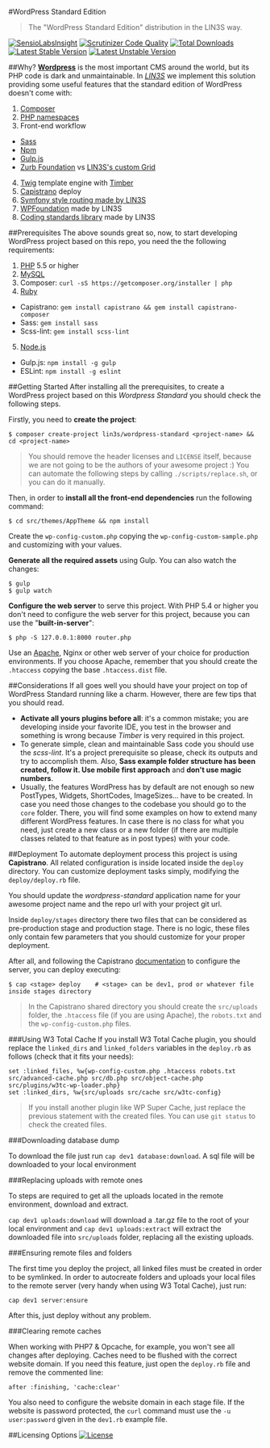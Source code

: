 #WordPress Standard Edition
> The "WordPress Standard Edition" distribution in the LIN3S way.

[![SensioLabsInsight](https://insight.sensiolabs.com/projects/b43b0be1-d2b5-44a1-8d4b-a556848129a5/mini.png)](https://insight.sensiolabs.com/projects/b43b0be1-d2b5-44a1-8d4b-a556848129a5)
[![Scrutinizer Code Quality](https://scrutinizer-ci.com/g/LIN3S/WordpressStandard/badges/quality-score.png?b=master)](https://scrutinizer-ci.com/g/LIN3S/WordpressStandard/?branch=master)
[![Total Downloads](https://poser.pugx.org/lin3s/wordpress-standard/downloads)](https://packagist.org/packages/lin3s/wordpress-standard)
&nbsp;&nbsp;&nbsp;&nbsp;
[![Latest Stable Version](https://poser.pugx.org/lin3s/wordpress-standard/v/stable.svg)](https://packagist.org/packages/lin3s/wordpress-standard)
[![Latest Unstable Version](https://poser.pugx.org/lin3s/wordpress-standard/v/unstable.svg)](https://packagist.org/packages/lin3s/wordpress-standard)

##Why?
[**Wordpress**][1] is the most important CMS around the world, but its PHP code is dark and unmaintainable. In
[*LIN3S*][2] we implement this solution providing some useful features that the standard edition of WordPress doesn't
come with:

1. [Composer][3]
2. [PHP namespaces][4]
3. Front-end workflow
 * [Sass][5]
 * [Npm][6]
 * [Gulp.js][8]
 * [Zurb Foundation][21] vs [LIN3S's custom Grid][22]
4. [Twig][9] template engine with [Timber][10]
5. [Capistrano][11] deploy
6. [Symfony style routing made by LIN3S][12]
7. [WPFoundation][13] made by LIN3S
8. [Coding standards library][14] made by LIN3S

##Prerequisites
The above sounds great so, now, to start developing WordPress project based on this repo, you need the the following
requirements:

1. [PHP][15] 5.5 or higher
2. [MySQL][16]
3. Composer: `curl -sS https://getcomposer.org/installer | php`
4. [Ruby][17]
  * Capistrano: `gem install capistrano && gem install capistrano-composer`
  * Sass: `gem install sass`
  * Scss-lint: `gem install scss-lint`
5. [Node.js][18]
  * Gulp.js: `npm install -g gulp`
  * ESLint: `npm install -g eslint`

##Getting Started
After installing all the prerequisites, to create a WordPress project based on this *Wordpress Standard* you should
check the following steps.

Firstly, you need to **create the project**:
```
$ composer create-project lin3s/wordpress-standard <project-name> && cd <project-name>
```
> You should remove the header licenses and `LICENSE` itself, because we are not going to be the authors of your
awesome project :) You can automate the following steps by calling `./scripts/replace.sh`, or you can do it manually.

Then, in order to **install all the front-end dependencies** run the following command:
```
$ cd src/themes/AppTheme && npm install
```
Create the `wp-config-custom.php` copying the `wp-config-custom-sample.php` and customizing with your values.

**Generate all the required assets** using Gulp. You can also watch the changes:
```
$ gulp
$ gulp watch
```
**Configure the web server** to serve this project. With PHP 5.4 or higher you don't need to configure the web server
for this project, because you can use the "**built-in-server**":
```
$ php -S 127.0.0.1:8000 router.php
```

Use an [Apache][20], Nginx or other web server of your choice for production environments. If you choose Apache,
remember that you should create the `.htaccess` copying the base `.htaccess.dist` file.

##Considerations
If all goes well you should have your project on top of WordPress Standard running like a charm. However, there are
few tips that you should read.

* **Activate all yours plugins before all**: it's a common mistake; you are developing inside your favorite IDE, you
test in the browser and something is wrong because *Timber* is very required in this project.
* To generate simple, clean and maintainable Sass code you should use the *scss-lint*. It's a project prerequisite so
please, check its outputs and try to accomplish them. Also, **Sass example folder structure has been created,
follow it. Use mobile first approach** and **don't use magic numbers**.
* Usually, the features WordPress has by default are not enough so new PostTypes, Widgets, ShortCodes, ImageSizes...
have to be created. In case you need those changes to the codebase you should go to the `core` folder. There, you will
find some examples on how to extend many different WordPress features. In case there is no class for what you need, just
create a new class or a new folder (if there are multiple classes related to that feature as in post types) with your
code.

##Deployment
To automate deployment process this project is using **Capistrano**. All related configuration is inside located inside the
`deploy` directory. You can customize deployment tasks simply, modifying the `deploy/deploy.rb` file.

You should update the *wordpress-standard* application name for your awesome project name and the repo url with your
project git url.

Inside `deploy/stages` directory there two files that can be considered as pre-production stage and production stage.
There is no logic, these files only contain few parameters that you should customize for your proper deployment.

After all, and following the Capistrano [documentation][11] to configure the server, you can deploy executing:
```
$ cap <stage> deploy    # <stage> can be dev1, prod or whatever file inside stages directory
```

> In the Capistrano shared directory you should create the `src/uploads` folder, the `.htaccess` file (if you are using
Apache), the `robots.txt` and the `wp-config-custom.php` files.

###Using W3 Total Cache
If you install W3 Total Cache plugin, you should replace the `linked_dirs` and `linked_folders` variables in the
`deploy.rb` as follows (check that it fits your needs):

```
set :linked_files, %w{wp-config-custom.php .htaccess robots.txt src/advanced-cache.php src/db.php src/object-cache.php src/plugins/w3tc-wp-loader.php}
set :linked_dirs, %w{src/uploads src/cache src/w3tc-config}
```

> If you install another plugin like WP Super Cache, just replace the previous statement with the created files. You can
use `git status` to check the created files.

###Downloading database dump

To download the file just run `cap dev1 database:download`. A sql file will be downloaded to your local environment

###Replacing uploads with remote ones
 
To steps are required to get all the uploads located in the remote environment, download and extract.

`cap dev1 uploads:download` will download a .tar.gz file to the root of your local environment and 
`cap dev1 uploads:extract` will extract the downloaded file into `src/uploads` folder, replacing all the existing 
uploads.

###Ensuring remote files and folders

The first time you deploy the project, all linked files must be created in order to be symlinked. In order to
autocreate folders and uploads your local files to the remote server (very handy when using W3 Total Cache), just run:

`cap dev1 server:ensure`

After this, just deploy without any problem.

###Clearing remote caches

When working with PHP7 & Opcache, for example, you won't see all changes after deploying. Caches need to be flushed
with the correct website domain. If you need this feature, just open the `deploy.rb` file and remove the commented line:

```
after :finishing, 'cache:clear'
```

You also need to configure the website domain in each stage file. If the website is password protected, the `curl`
command must use the `-u user:password` given in the `dev1.rb` example file.

##Licensing Options
[![License](https://poser.pugx.org/lin3s/wordpress-standard/license.svg)](https://github.com/LIN3S/WordpressStandard/blob/master/LICENSE)

[1]: https://wordpress.org/
[2]: http://lin3s.com
[3]: https://getcomposer.org/
[4]: http://php.net/manual/en/language.namespaces.php
[5]: http://sass-lang.com/
[6]: https://www.npmjs.com/
[8]: http://gulpjs.com/
[9]: http://twig.sensiolabs.org/
[10]: http://upstatement.com/timber/
[11]: http://capistranorb.com/
[12]: https://github.com/LIN3S/WPRouting
[13]: https://github.com/LIN3S/WPFoundation
[14]: https://github.com/LIN3S/CS
[15]: http://php.net
[16]: http://dev.mysql.com/downloads/
[17]: https://www.ruby-lang.org/en/downloads/
[18]: https://nodejs.org/download/
[20]: http://httpd.apache.org/
[21]: http://foundation.zurb.com/
[22]: https://github.com/LIN3S/WordpressStandard/blob/master/src/themes/WordpressStandard/Resources/assets/scss/base/_grid.scss
